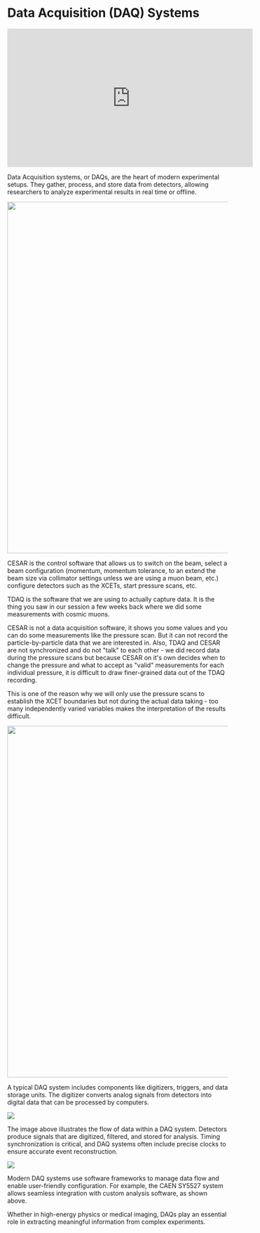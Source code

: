 Data Acquisition (DAQ) Systems
==============================

<iframe width="560" height="315" 
  src="https://www.youtube.com/embed/6E5apEYpPSQ?autoplay=1&mute=1" 
  frameborder="0" 
  allow="accelerometer; autoplay; clipboard-write; encrypted-media; gyroscope; picture-in-picture" 
  allowfullscreen>
</iframe>
                    
Data Acquisition systems, or DAQs, are the heart of modern experimental setups. They gather, process, and store data from detectors, allowing researchers to analyze experimental results in real time or offline.

<img src="https://codimd.web.cern.ch/uploads/upload_43fb6517b051368d7b4f5ebde271b203.png" width="800px" height="auto">

CESAR is the control software that allows us to switch on the beam, select a beam configuration (momentum, momentum tolerance, to an extend the beam size via collimator settings unless we are using a muon beam, etc.) configure detectors such as the XCETs, start pressure scans, etc.

TDAQ is the software that we are using to actually capture data. It is the thing you saw in our session a few weeks back where we did some measurements with cosmic muons.

CESAR is not a data acquisition software, it shows you some values and you can do some measurements like the pressure scan. But it can not record the particle-by-particle data that we are interested in. Also, TDAQ and CESAR are not synchronized and do not "talk" to each other - we did record data during the pressure scans but because CESAR on it's own decides when to change the pressure and what to accept as "valid" measurements for each individual pressure, it is difficult to draw finer-grained data out of the TDAQ recording. 

This is one of the reason why we will only use the pressure scans to establish the XCET boundaries but not during the actual data taking - too many independently varied variables makes the interpretation of the results difficult.


<img src="../articles/images/TDAQ.png" width="800px" height="auto">



A typical DAQ system includes components like digitizers, triggers, and data storage units. The digitizer converts analog signals from detectors into digital data that can be processed by computers.

![](/daq2.png)

The image above illustrates the flow of data within a DAQ system. Detectors produce signals that are digitized, filtered, and stored for analysis. Timing synchronization is critical, and DAQ systems often include precise clocks to ensure accurate event reconstruction.

![](/daq3.png)

Modern DAQ systems use software frameworks to manage data flow and enable user-friendly configuration. For example, the CAEN SY5527 system allows seamless integration with custom analysis software, as shown above.

Whether in high-energy physics or medical imaging, DAQs play an essential role in extracting meaningful information from complex experiments.
